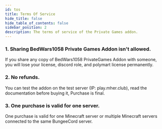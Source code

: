 ```yaml
---
id: tos
title: Terms Of Service
hide_title: false
hide_table_of_contents: false
sidebar_position: 2
description: The terms of service of the Private Games addon.
---
```


### 1. Sharing BedWars1058 Private Games Addon isn't allowed.
If you share any copy of BedWars1058 PrivateGames Addon with someone, you will lose your license, discord role, and polymart license permanently.

### 2. No refunds.
You can test the addon on the test server (IP: play.mher.club), read the documentation before buying it, Purchase is final.

### 3. One purchase is valid for one server.
One purchase is valid for one Minecraft server or multiple Minecraft servers connected to the same BungeeCord server.